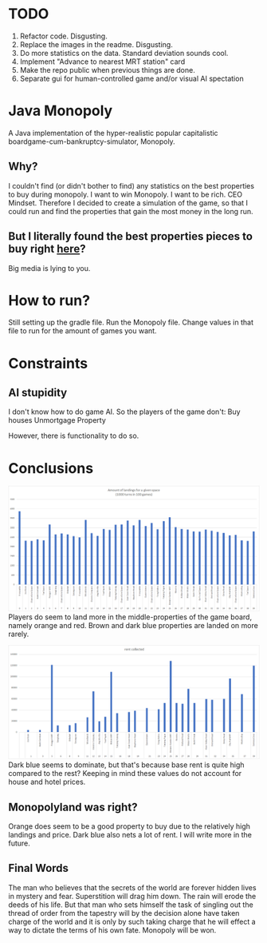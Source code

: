 # TODO
1. Refactor code. Disgusting.
2. Replace the images in the readme. Disgusting.
3. Do more statistics on the data. Standard deviation sounds cool.
4. Implement "Advance to nearest MRT station" card
5. Make the repo public when previous things are done.
6. Separate gui for human-controlled game and/or visual AI spectation

# Java Monopoly
A Java implementation of the hyper-realistic popular capitalistic boardgame-cum-bankruptcy-simulator, Monopoly.

## Why?
I couldn't find (or didn't bother to find) any statistics on the best properties to buy during monopoly. I want to win Monopoly. I want to be rich. CEO Mindset. Therefore I decided to create a simulation of the game, so that I could run and find the properties that gain the most money in the long run.

## But I literally found the best properties pieces to buy right [here](https://www.monopolyland.com/the-best-monopoly-properties-to-buy/)? 
Big media is lying to you.


# How to run?
Still setting up the gradle file.
Run the Monopoly file. Change values in that file to run for the amount of games you want.

# Constraints
## AI stupidity
I don't know how to do game AI. So the players of the game don't:
Buy houses
Unmortgage Property

However, there is functionality to do so.

# Conclusions
![Chart of where players land in the game](mdImages/landingMap.png)
Players do seem to land more in the middle-properties of the game board, namely orange and red. Brown and dark blue properties are landed on more rarely.

![Chart of rent collected per property](mdImages/rentCollected.png)
Dark blue seems to dominate, but that's because base rent is quite high compared to the rest? Keeping in mind these values do not account for house and hotel prices.

## Monopolyland was right?
Orange does seem to be a good property to buy due to the relatively high landings and price. Dark blue also nets a lot of rent. I will write more in the future.


## Final Words
The man who believes that the secrets of the world are forever hidden lives in mystery and fear. Superstition will drag him down. The rain will erode the deeds of his life. But that man who sets himself the task of singling out the thread of order from the tapestry will by the decision alone have taken charge of the world and it is only by such taking charge that he will effect a way to dictate the terms of his own fate. Monopoly will be won.
